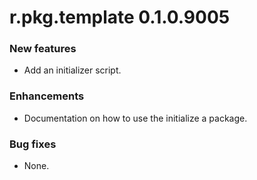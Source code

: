 # r.pkg.template 0.1.0.9005
### New features
* Add an initializer script.
### Enhancements
* Documentation on how to use the initialize a package.
### Bug fixes
* None.
